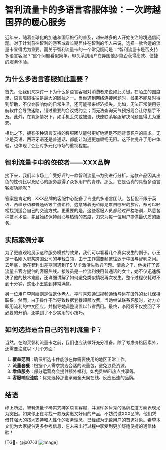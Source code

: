 # 智利流量卡的多语言客服体验：一次跨越国界的暖心服务

近年来，随着全球化的加速和国际旅行的普及，越来越多的人开始关注跨境通信问题。对于计划前往智利的游客或者长期居住在智利的华人来说，选择一款合适的流量卡显得尤为重要。而关于智利流量卡的一个常见疑问是：“智利流量卡是否支持多语言客服？”这个问题看似简单，却关系到用户在异国他乡能否获得高效、便捷的服务体验。

## 为什么多语言客服如此重要？

首先，让我们来探讨一下为什么多语言客服对消费者来说如此关键。在陌生的国度里，语言障碍往往是最大的困扰之一。当你遇到网络连接问题时，如果不能及时得到帮助，不仅会影响你的日常生活，还可能带来经济损失。比如，无法正常使用导航软件会导致迷路，错过重要的会议或约会；而无法查询天气预报则会让你措手不及。此外，在紧急情况下，如手机丢失或被盗，快速联系客服解决问题显得尤为重要。

相比之下，拥有多种语言支持的客服团队能够更好地满足不同背景客户的需求。无论是英语、西班牙语还是普通话，都能让沟通更加顺畅无阻。这不仅提升了用户体验，也体现了企业对多元化市场的重视程度。

## 智利流量卡中的佼佼者——XXX品牌

接下来，我们以市场上广受好评的一款智利流量卡为例进行分析。这款产品因其出色的性价比以及贴心的服务赢得了众多用户的青睐。那么，它是否真的具备多语言客服功能呢？

答案是肯定的！XXX品牌的客服中心配备了专业的多语言团队，包括但不限于英语、西班牙语和普通话等主流语种。这意味着无论你是来自哪里的旅客，都可以轻松找到适合自己的交流方式。更重要的是，这些客服人员都经过严格培训，熟悉各种技术术语，并且始终保持耐心与热情的态度，力求为每一位用户提供最优质的服务。

## 实际案例分享

为了更直观地展示这种服务模式的效果，我们可以看看几个真实发生的例子。小王是一名刚入职某跨国公司的年轻白领，由于工作需要频繁往返于中国与智利之间。去年底，他在智利出差期间遇到了SIM卡激活失败的问题。情急之下，他拨打了该流量卡官方提供的客服热线。接线员是一位流利使用普通话的女士，她不仅迅速解决了他的技术难题，还详细讲解了如何避免类似情况再次发生。整个过程仅耗时不到十分钟，这让小王感到非常满意。

另一位用户李阿姨则是位退休老人，平时喜欢通过视频通话与远在国外的女儿保持联系。然而，由于操作不当导致数据套餐超额收费。当她尝试联系客服时，对方立即用流利的中文回应，并指导她调整设置以节省费用。最终，李阿姨不仅挽回了不必要的开销，还学到了不少实用的小技巧。

## 如何选择适合自己的智利流量卡？

当然，在购买智利流量卡之前，我们也应该做好充分准备。除了考虑价格因素外，还需要注意以下几个方面：

1. **覆盖范围**：确保所选卡件能够在你需要使用的地区正常工作。
2. **流量套餐**：根据个人需求挑选合适的流量包，避免浪费资源。
3. **增值服务**：部分运营商会提供额外福利，如免费WiFi热点共享等。
4. **客服响应速度**：优先选择那些承诺全天候在线、反应迅速的品牌。

## 结语

综上所述，智利流量卡确实支持多语言客服，并且许多优秀的品牌在这方面表现尤为突出。如果你正在寻找一款既实惠又好用的产品，不妨试试XXX品牌。他们凭借其强大的技术支持和人性化的服务理念，已经成为无数用户的首选对象。希望本文能为大家提供更多参考信息，在未来出行过程中享受到更加舒适便捷的通信体验！

[TG💪+ @jx0703 ![Image](https://github.com/user-attachments/assets/dbca1d08-cadb-493c-b0ec-ad6f7a83f270)]